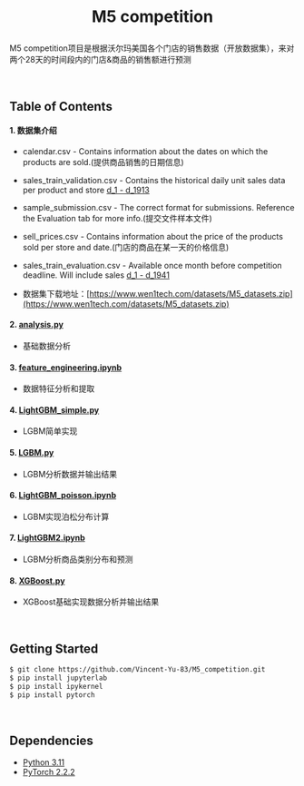 # <p align="center">M5 competition</p>


M5 competition项目是根据沃尔玛美国各个门店的销售数据（开放数据集），来对两个28天的时间段内的门店&商品的销售额进行预测


<br/>

## Table of Contents

#### 1. 数据集介绍
* calendar.csv - Contains information about the dates on which the products are sold.(提供商品销售的日期信息)
* sales_train_validation.csv - Contains the historical daily unit sales data per product and store [d_1 - d_1913](验证数据集，包含商品信息、门店信息、对应每天的销售额)
* sample_submission.csv - The correct format for submissions. Reference the Evaluation tab for more info.(提交文件样本文件)
* sell_prices.csv - Contains information about the price of the products sold per store and date.(门店的商品在某一天的价格信息)
* sales_train_evaluation.csv - Available once month before competition deadline. Will include sales [d_1 - d_1941](评价数据集，在竞赛结束前一个月提供，格式与验证数据集一致)

* 数据集下载地址：[https://www.wen1tech.com/datasets/M5_datasets.zip](https://www.wen1tech.com/datasets/M5_datasets.zip)


#### 2. [analysis.py](analysis.py) 
* 基础数据分析

#### 3. [feature_engineering.ipynb](feature_engineering.ipynb)
* 数据特征分析和提取

#### 4. [LightGBM_simple.py](LightGBM_simple.py) 
* LGBM简单实现

#### 5. [LGBM.py](LGBM.py) 
* LGBM分析数据并输出结果

#### 6. [LightGBM_poisson.ipynb](LightGBM_poisson.ipynb) 
* LGBM实现泊松分布计算

#### 7. [LightGBM2.ipynb](LightGBM2.ipynb) 
* LGBM分析商品类别分布和预测

#### 8. [XGBoost.py](XGBoost.py) 
* XGBoost基础实现数据分析并输出结果
<br/>

## Getting Started
```bash
$ git clone https://github.com/Vincent-Yu-83/M5_competition.git
$ pip install jupyterlab
$ pip install ipykernel
$ pip install pytorch
```

<br/>

## Dependencies
* [Python 3.11](https://www.continuum.io/downloads)
* [PyTorch 2.2.2](http://pytorch.org/)
